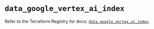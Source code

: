 # `data_google_vertex_ai_index`

Refer to the Terraform Registry for docs: [`data_google_vertex_ai_index`](https://registry.terraform.io/providers/hashicorp/google/5.39.0/docs/data-sources/vertex_ai_index).
